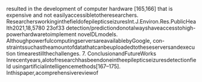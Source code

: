 resulted in the development of computer hardware [165,166] that is expensive and not
easilyaccessibletotheresearchers. ResearchersworkinginthefieldofepilepticseizuresInt.J.Environ.Res.PublicHealth2021,18,5780 23of33
detection/predictiondonotalwayshaveaccesstohigh-powerhardwaretoimplement
novelDLmodels. AlthoughpowerfulcomputingserversareavailablebyGoogle, con-
straintssuchastheamountofdatathatcanbeuploadedtotheseserversandexecution
timearestillthechallenges.
7. ConclusionandFutureWorks
Inrecentyears,alotofresearchhasbeendoneintheepilepticseizuresdetectionfield
usingartificialintelligencemethods[167–175]. Inthispaper,acomprehensivereviewof